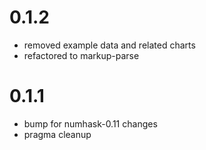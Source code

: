 0.1.2
===

- removed example data and related charts
- refactored to markup-parse

0.1.1
===

- bump for numhask-0.11 changes
- pragma cleanup
